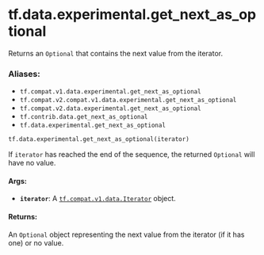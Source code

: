 <div itemscope itemtype="http://developers.google.com/ReferenceObject">
<meta itemprop="name" content="tf.data.experimental.get_next_as_optional" />
<meta itemprop="path" content="Stable" />
</div>

# tf.data.experimental.get_next_as_optional

Returns an `Optional` that contains the next value from the iterator.

### Aliases:

* `tf.compat.v1.data.experimental.get_next_as_optional`
* `tf.compat.v2.compat.v1.data.experimental.get_next_as_optional`
* `tf.compat.v2.data.experimental.get_next_as_optional`
* `tf.contrib.data.get_next_as_optional`
* `tf.data.experimental.get_next_as_optional`

``` python
tf.data.experimental.get_next_as_optional(iterator)
```

<!-- Placeholder for "Used in" -->

If `iterator` has reached the end of the sequence, the returned `Optional`
will have no value.

#### Args:


* <b>`iterator`</b>: A <a href="../../../tf/data/Iterator.md"><code>tf.compat.v1.data.Iterator</code></a> object.


#### Returns:

An `Optional` object representing the next value from the iterator (if it
has one) or no value.
